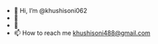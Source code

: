 - 👋 Hi, I’m @khushisoni062
- 👀
- 🌱
- 📫 How to reach me khushisoni488@gmail.com

<!---
khushisoni062/khushisoni062 is a ✨ special ✨ repository because its `README.md` (this file) appears on your GitHub profile.
You can click the Preview link to take a look at your changes.
--->
